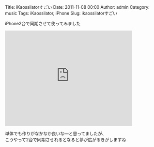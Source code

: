 Title: iKaossilatorすごい
Date: 2011-11-08 00:00
Author: admin
Category: music
Tags: iKaossilator, iPhone
Slug: ikaossilatorすごい

iPhone2台で同期させて使ってみました

<iframe width="420" height="315" src="http://www.youtube.com/embed/DnZro5waImg" frameborder="0" allowfullscreen></iframe>

単体でも作りがなかなか良いな―と思ってましたが、  
こうやって2台で同期させれるとなると夢が広がるきがしますね

